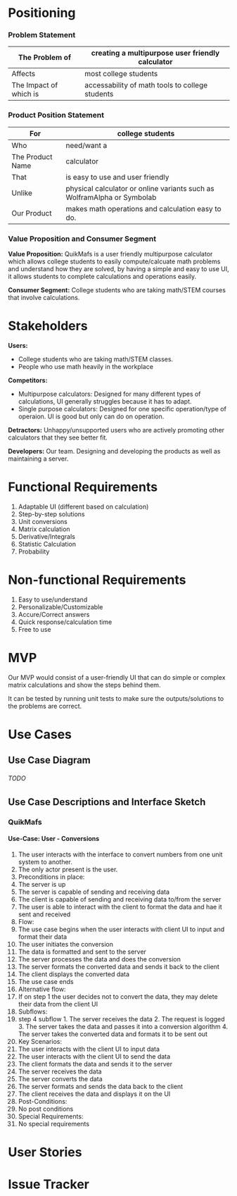 # Positioning 

### Problem Statement
| The Problem of | creating a multipurpose user friendly calculator |
|-----|-----|
| Affects | most college students |
|  The Impact of which is | accessability of math tools to college students |  

### Product Position Statement
| For  | college students |
|----|----|
|  Who  | need/want a  |
|   The Product Name  | calculator |
|  That  | is easy to use and user friendly |
|  Unlike | physical calculator or online variants such as WolframAlpha or Symbolab |
|  Our Product   | makes math operations and calculation easy to do. |

### Value Proposition and Consumer Segment

**Value Proposition:** QuikMafs is a user friendly multipurpose calculator which allows college students to easily compute/calcuate math problems and understand how they are solved, by having a simple and easy to use UI, it allows students to complete calculations and operations easily. 

**Consumer Segment:** College students who are taking math/STEM courses that involve calculations.

# Stakeholders

**Users:** 
- College students who are taking math/STEM classes.
- People who use math heavily in the workplace

**Competitors:** 
- Multipurpose calculators: Designed for many different types of calculations, UI generally struggles because it has to adapt.
- Single purpose calculators: Designed for one specific operation/type of operaion. UI is good but only can do on operation.

**Detractors:** Unhappy/unsupported users who are actively promoting other calculators that they see better fit. 

**Developers:** Our team. Designing and developing the products as well as maintaining a server. 

# Functional Requirements 

1. Adaptable UI (different based on calculation)
1. Step-by-step solutions
1. Unit conversions
1. Matrix calculation
1. Derivative/Integrals
1. Statistic Calculation
1. Probability

# Non-functional Requirements 

1. Easy to use/understand
1. Personalizable/Customizable 
1. Accure/Correct answers
1. Quick response/calculation time
1. Free to use

# MVP

Our MVP would consist of a user-friendly UI that can do simple or complex matrix calculations and show the steps behind them.

It can be tested by running unit tests to make sure the outputs/solutions to the problems are correct.

# Use Cases

## Use Case Diagram

###### TODO

## Use Case Descriptions and Interface Sketch

### QuikMafs
#### Use-Case: User - Conversions
1. The user interacts with the interface to convert numbers from one unit system to another.
2. The only actor present is the user.
3. Preconditions in place:
  1. The server is up
  2. The server is capable of sending and receiving data
  3. The client is capable of sending and receiving data to/from the server
  4. The user is able to interact with the client to format the data and hae it sent and received
4. Flow:
  1. The use case begins when the user interacts with client UI to input and format their data
  2. The user initiates the conversion
  3. The data is formatted and sent to the server
  4. The server processes the data and does the conversion
  5. The server formats the converted data and sends it back to the client
  6. The client displays the converted data
  7. The use case ends
5. Alternative flow:
  1. If on step 1 the user decides not to convert the data, they may delete their data from the client UI
6. Subflows:
  1. step 4 subflow
    1. The server receives the data
    2. The request is logged
    3. The server takes the data and passes it into a conversion algorithm
    4. The server takes the converted data and formats it to be sent out
7. Key Scenarios:
  1. The user interacts with the client UI to input data
  2. The user interacts with the client UI to send the data
  3. The client formats the data and sends it to the server
  4. The server receives the data
  5. The server converts the data
  6. The server formats and sends the data back to the client
  7. The client receives the data and displays it on the UI
8. Post-Conditions:
  1. No post conditions
9. Special Requirements:
  1. No special requirements

# User Stories 

# Issue Tracker
